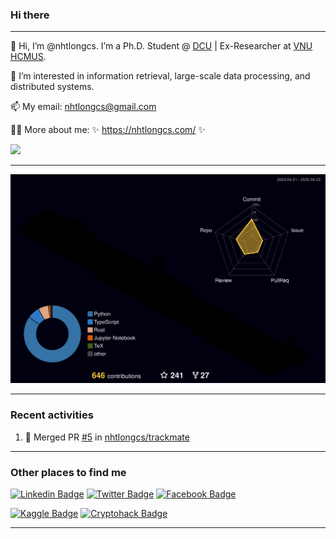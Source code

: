 ### Hi there 

--- 
👋 Hi, I’m @nhtlongcs. I’m a Ph.D. Student @ [DCU](https://www.dcu.ie/) | Ex-Researcher at [VNU HCMUS](https://www.hcmus.edu.vn/).

🔭 I’m interested in information retrieval, large-scale data processing, and distributed systems.

📫 My email: nhtlongcs@gmail.com

🙋‍♂️ More about me: ✨ https://nhtlongcs.com/ ✨


![](https://komarev.com/ghpvc/?username=nhtlongcs&color=blueviolet&style=flat-square)

---
![](./profile-3d-contrib/profile-night-rainbow.svg)

---


### Recent activities
<!--START_SECTION:activity-->
1. 🎉 Merged PR [#5](https://github.com/nhtlongcs/trackmate/pull/5) in [nhtlongcs/trackmate](https://github.com/nhtlongcs/trackmate)
<!--END_SECTION:activity-->
---

### Other places to find me

[![Linkedin Badge](https://img.shields.io/badge/-nhtlongcs-blue?style=flat-square&logo=Linkedin&logoColor=white&link=https://www.linkedin.com/in/nhtlongcs/)](https://www.linkedin.com/in/nhtlongcs/) 
[![Twitter Badge](https://img.shields.io/badge/-nhtlongcs-blue?style=flat-square&logo=Twitter&logoColor=white&link=https://twitter.com/nhtlongcs)](https://twitter.com/nhtlongcs)
[![Facebook Badge](https://img.shields.io/badge/-nhtlongcs-blue?style=flat-square&logo=Facebook&logoColor=white&link=https://www.facebook.com/nhtlongcs)](https://www.facebook.com/nhtlongcs)

[![Kaggle Badge](https://img.shields.io/badge/-Kaggle-blue?style=flat-square&logo=None&logoColor=white&link=https://www.kaggle.com/nhtlongcs)](https://www.kaggle.com/nhtlongcs)
[![Cryptohack Badge](https://img.shields.io/badge/-Cryptohack-blue?style=flat-square&logo=None&logoColor=white&link=https://www.cryptohack.org/user/nhtlong/)](https://www.cryptohack.org/user/nhtlong/)

---
